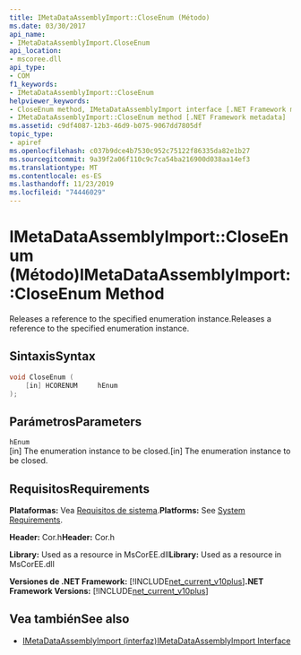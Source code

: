 ```yaml
---
title: IMetaDataAssemblyImport::CloseEnum (Método)
ms.date: 03/30/2017
api_name:
- IMetaDataAssemblyImport.CloseEnum
api_location:
- mscoree.dll
api_type:
- COM
f1_keywords:
- IMetaDataAssemblyImport::CloseEnum
helpviewer_keywords:
- CloseEnum method, IMetaDataAssemblyImport interface [.NET Framework metadata]
- IMetaDataAssemblyImport::CloseEnum method [.NET Framework metadata]
ms.assetid: c9df4087-12b3-46d9-b075-9067dd7805df
topic_type:
- apiref
ms.openlocfilehash: c037b9dce4b7530c952c75122f86335da82e1b27
ms.sourcegitcommit: 9a39f2a06f110c9c7ca54ba216900d038aa14ef3
ms.translationtype: MT
ms.contentlocale: es-ES
ms.lasthandoff: 11/23/2019
ms.locfileid: "74446029"
---
```

# <a name="imetadataassemblyimportcloseenum-method"></a><span data-ttu-id="d232f-102">IMetaDataAssemblyImport::CloseEnum (Método)</span><span class="sxs-lookup"><span data-stu-id="d232f-102">IMetaDataAssemblyImport::CloseEnum Method</span></span>
<span data-ttu-id="d232f-103">Releases a reference to the specified enumeration instance.</span><span class="sxs-lookup"><span data-stu-id="d232f-103">Releases a reference to the specified enumeration instance.</span></span>  
  
## <a name="syntax"></a><span data-ttu-id="d232f-104">Sintaxis</span><span class="sxs-lookup"><span data-stu-id="d232f-104">Syntax</span></span>  
  
```cpp  
void CloseEnum (  
    [in] HCORENUM     hEnum  
);  
```  
  
## <a name="parameters"></a><span data-ttu-id="d232f-105">Parámetros</span><span class="sxs-lookup"><span data-stu-id="d232f-105">Parameters</span></span>  
 `hEnum`  
 <span data-ttu-id="d232f-106">[in] The enumeration instance to be closed.</span><span class="sxs-lookup"><span data-stu-id="d232f-106">[in] The enumeration instance to be closed.</span></span>  
  
## <a name="requirements"></a><span data-ttu-id="d232f-107">Requisitos</span><span class="sxs-lookup"><span data-stu-id="d232f-107">Requirements</span></span>  
 <span data-ttu-id="d232f-108">**Plataformas:** Vea [Requisitos de sistema](../../../../docs/framework/get-started/system-requirements.md).</span><span class="sxs-lookup"><span data-stu-id="d232f-108">**Platforms:** See [System Requirements](../../../../docs/framework/get-started/system-requirements.md).</span></span>  
  
 <span data-ttu-id="d232f-109">**Header:** Cor.h</span><span class="sxs-lookup"><span data-stu-id="d232f-109">**Header:** Cor.h</span></span>  
  
 <span data-ttu-id="d232f-110">**Library:** Used as a resource in MsCorEE.dll</span><span class="sxs-lookup"><span data-stu-id="d232f-110">**Library:** Used as a resource in MsCorEE.dll</span></span>  
  
 <span data-ttu-id="d232f-111">**Versiones de .NET Framework:** [!INCLUDE[net_current_v10plus](../../../../includes/net-current-v10plus-md.md)]</span><span class="sxs-lookup"><span data-stu-id="d232f-111">**.NET Framework Versions:** [!INCLUDE[net_current_v10plus](../../../../includes/net-current-v10plus-md.md)]</span></span>  
  
## <a name="see-also"></a><span data-ttu-id="d232f-112">Vea también</span><span class="sxs-lookup"><span data-stu-id="d232f-112">See also</span></span>

- [<span data-ttu-id="d232f-113">IMetaDataAssemblyImport (interfaz)</span><span class="sxs-lookup"><span data-stu-id="d232f-113">IMetaDataAssemblyImport Interface</span></span>](../../../../docs/framework/unmanaged-api/metadata/imetadataassemblyimport-interface.md)
